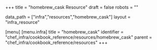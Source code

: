 +++
title = "homebrew_cask Resource"
draft = false
robots = ""

data_path = ["infra","resources","homebrew_cask"]
layout = "infra_resource"


[menu]
  [menu.infra]
    title = "homebrew_cask"
    identifier = "chef_infra/cookbook_reference/resources/homebrew_cask"
    parent = "chef_infra/cookbook_reference/resources"
+++

<!-- The contents of this page are automatically generated from the homebrew_cask.yaml file in the data directory. -->
<!-- To suggest a change, edit the https://github.com/chef/chef/blob/master/lib/chef/resource/homebrew_cask.rb file
      and submit a pull request to the https://github.com/chef/chef repository. -->
